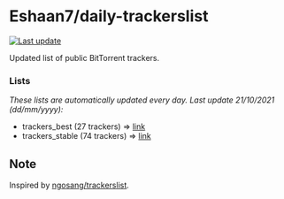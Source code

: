 
# Eshaan7/daily-trackerslist 

[![Last update](https://img.shields.io/badge/Last%20update-21/10/2021-blue.svg)](#)

Updated list of public BitTorrent trackers.

### Lists
*These lists are automatically updated every day. Last update 21/10/2021 (_dd/mm/yyyy_):*

* trackers_best (27 trackers) => [link](https://raw.githubusercontent.com/eshaan7/daily-trackerslist/master/trackers_best.txt)
* trackers_stable (74 trackers) => [link](https://raw.githubusercontent.com/eshaan7/daily-trackerslist/master/trackers_stable.txt)

## Note

Inspired by [ngosang/trackerslist](https://github.com/ngosang/trackerslist).
